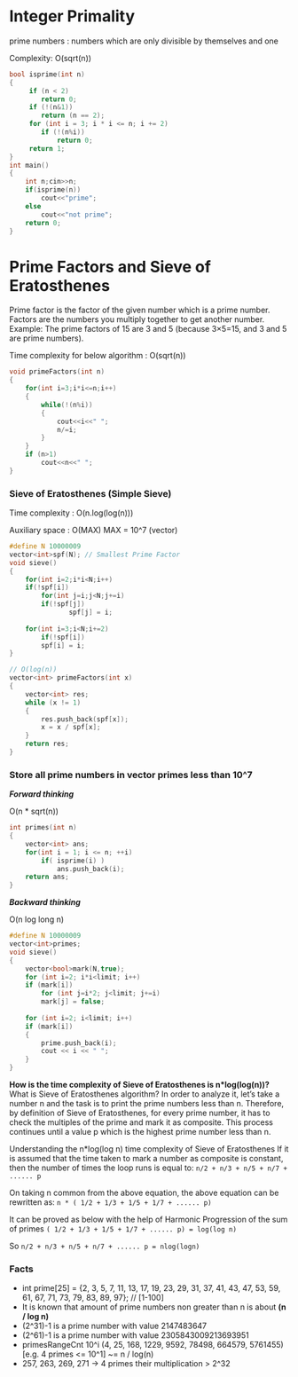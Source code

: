 # Integer Primality

prime numbers : numbers which are only divisible by themselves and one

Complexity: O(sqrt(n))
```cpp
bool isprime(int n)
{
     if (n < 2)
        return 0;
     if (!(n&1))
        return (n == 2);
     for (int i = 3; i * i <= n; i += 2)
        if (!(n%i))
            return 0;
     return 1;
}
int main()
{
    int n;cin>>n;
    if(isprime(n))
        cout<<"prime";
    else 
        cout<<"not prime";
    return 0;
}
```



# Prime Factors and Sieve of Eratosthenes

Prime factor is the factor of the given number which is a prime number. Factors are the numbers you multiply together to get another number. 
Example: The prime factors of 15 are 3 and 5 (because 3×5=15, and 3 and 5 are prime numbers).

Time complexity for below algorithm :  O(sqrt(n))
```cpp
void primeFactors(int n)  
{  
    for(int i=3;i*i<=n;i++)  
    {  
        while(!(n%i))  
        {  
            cout<<i<<" ";  
            n/=i;  
        }  
    }    
    if (n>1)  
        cout<<n<<" ";  
} 
```
### Sieve of Eratosthenes (Simple Sieve)

Time complexity : O(n.log(log(n)))

Auxiliary space : O(MAX)   MAX = 10^7 (vector)

```cpp
#define N 10000009 
vector<int>spf(N); // Smallest Prime Factor
void sieve()
{
    for(int i=2;i*i<N;i++)
    if(!spf[i])
        for(int j=i;j<N;j+=i)
	    if(!spf[j])
               spf[j] = i;
    
    for(int i=3;i<N;i+=2)
        if(!spf[i])
        spf[i] = i;
}

// O(log(n))
vector<int> primeFactors(int x) 
{ 
    vector<int> res; 
    while (x != 1) 
    { 
        res.push_back(spf[x]); 
        x = x / spf[x]; 
    } 
    return res; 
} 
```

### Store all prime numbers in vector primes  less than 10^7

_**Forward thinking**_

O(n * sqrt(n))
```cpp
int primes(int n)	
{	
	vector<int> ans;
	for(int i = 1; i <= n; ++i)
		if( isprime(i) )
			ans.push_back(i);
	return ans;
}
```
_**Backward thinking**_

O(n log long n)
```cpp
#define N 10000009 
vector<int>primes;
void sieve()
{
	vector<bool>mark(N,true);
	for (int i=2; i*i<limit; i++)
	if (mark[i])
	    for (int j=i*2; j<limit; j+=i)
		mark[j] = false;
	
	for (int i=2; i<limit; i++)
	if (mark[i])
	{
		prime.push_back(i);
		cout << i << " ";
	}
}
```

**How is the time complexity of Sieve of Eratosthenes is n*log(log(n))?**
What is Sieve of Eratosthenes algorithm?
In order to analyze it, let’s take a number n and the task is to print the prime numbers less than n.
Therefore, by definition of Sieve of Eratosthenes, for every prime number, it has to check the multiples of the prime and mark it as composite.
This process continues until a value p which is the highest prime number less than n.

Understanding the n*log(log n) time complexity of Sieve of Eratosthenes
If it is assumed that the time taken to mark a number as composite is constant, then the number of times the loop runs is equal to:
`n/2 + n/3 + n/5 + n/7 + ...... p`

On taking n common from the above equation, the above equation can be rewritten as:
`n * ( 1/2 + 1/3 + 1/5 + 1/7 + ...... p)`

It can be proved as below with the help of Harmonic Progression of the sum of primes
`( 1/2 + 1/3 + 1/5 + 1/7 + ...... p) = log(log n)`

So `n/2 + n/3 + n/5 + n/7 + ...... p = nlog(logn)`


### Facts
- int prime[25] = {2, 3, 5, 7, 11, 13, 17, 19, 23, 29, 31, 37, 41, 43, 47, 53, 59, 61, 67, 71, 73, 79, 83, 89, 97}; // [1-100]
- It is known that amount of prime numbers non greater than n is about **(n / log n)**
- (2^31)-1 is a prime number with value 2147483647
- (2^61)-1 is a prime number with value 2305843009213693951
- primesRangeCnt 10^i (4, 25, 168, 1229, 9592, 78498, 664579, 5761455) [e.g. 4 primes <= 10^1] ~= n / log(n)
- 257, 263, 269, 271 -> 4 primes their multiplication > 2^32
